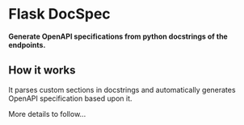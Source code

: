 # Flask DocSpec

**Generate OpenAPI specifications from python docstrings of the endpoints.**

## How it works
It parses custom sections in docstrings and automatically generates OpenAPI
specification based upon it.

More details to follow...
